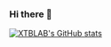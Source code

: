 ### Hi there 👋

[![XTBLAB's GitHub stats](https://readme-stats-sand-five.vercel.app/api?username=XTBLAB)](https://github.com/WTNLXTBL/Readme-Stats)

<!--
**XTBLAB/XTBLAB** is a ✨ _special_ ✨ repository because its `README.md` (this file) appears on your GitHub profile.

Here are some ideas to get you started:

- 🔭 I’m currently working on ...
- 🌱 I’m currently learning ...
- 👯 I’m looking to collaborate on ...
- 🤔 I’m looking for help with ...
- 💬 Ask me about ...
- 📫 How to reach me: ...
- 😄 Pronouns: ...
- ⚡ Fun fact: ...
-->
